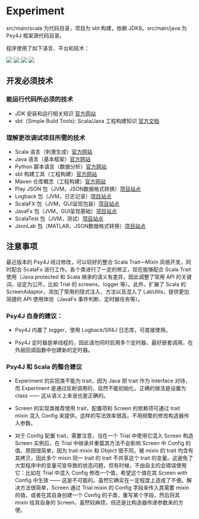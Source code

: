 # Experiment
src/main/scala 为代码目录，项目为 sbt 构建，依赖 JDK8。src/main/java 为 Psy4J 框架源代码目录。

程序使用了如下语言、平台和技术：

![](http://static2.mazhangjing.com/badge/openjdk.png)
![](http://static2.mazhangjing.com/badge/javafx.png)
![](http://static2.mazhangjing.com/badge/scala.png)
![](http://static2.mazhangjing.com/badge/python.png)

## 开发必须技术
### 能运行代码所必须的技术
- JDK 安装和运行相关知识 [官方网站](https://www.oracle.com/java/technologies/javase-downloads.html)
- sbt（Simple Build Tools): Scala/Java 工程构建知识 [官方文档](https://www.scala-sbt.org/1.x/docs/)

### 理解更改调试项目所需的技术
- Scala 语言（刺激生成）[官方网站](https://www.scala-lang.org/)
- Java 语言（基本框架）[官方网站](https://www.oracle.com/java/technologies/javase-downloads.html)
- Python 脚本语言（数据分析）[官方网站](https://www.python.org/)
- sbt 构建工具（工程构建）[官方网站](https://www.scala-sbt.org)
- Maven 仓库概念（工程构建）[官方网站](http://maven.apache.org/)
- Play JSON 包（JVM，JSON数据格式转换）[项目站点](https://github.com/playframework/play-json)
- Logback 包（JVM，日志记录）[项目站点](http://logback.qos.ch/)
- ScalaFX 包（JVM，GUI呈现包装）[项目站点](https://github.com/scalafx/scalafx)
- JavaFx 包（JVM，GUI呈现基础）[项目站点](https://docs.oracle.com/javase/8/javafx/api/)
- ScalaTest 包（JVM，测试）[项目站点](https://www.scalatest.org/)
- JsonLab 包（MATLAB，JSON数据格式转换）[项目站点](https://github.com/fangq/jsonlab)

## 注意事项

最近版本的 Psy4J 经过修改，可以较好的整合 Scala Trait—Mixin 风格开发，同时配合 ScalaFx 进行工作。各个类进行了一定的修正，现在能够配合 Scala Trait 使用（Java protected 和 Scala 继承的语义有差异，因此调整了常用 API 的关键词，设定为公开，比如 Trial 的 screens、logger 等）。此外，扩展了 Scala 的 ScreenAdaptor，添加了常用的隐式注入、方法以及混入了 LabUtils，提供更加简捷的 API 使用体验（JavaFx 事件判断、定时器任务等）。

### Psy4J 自身的建议：

- Psy4J 内置了 logger，使用 Logback/Slf4J 日志库，可直接使用。

- Psy4J 定时器是单线程的，因此请勿同时启用多个定时器，最好嵌套调用，在外层回调函数中创建新的定时器。

### Psy4J 和 Scala 的整合建议

- Experiment 的实现类不能为 trait，因为 Java 把 trait 作为 Interface 对待，而 Experiment 是通过反射调用的，自然不能初始化，正确的做法是设置为 class —— 这从语义上来说也是正确的。

- Screen 的实现类推荐使用 trait，配置项和 Screen 的依赖项可通过 trait mixin 混入 Config 来提供，这样的写法效率很高，不用频繁的修改构造器传入参数。

- 对于 Config 配置 trait，需要注意，当在一个 Trial 中使用它混入 Screen 构造 Screen 实例后，在 Trial 中继承并重载其方法不会影响 Screen 中 Config 的值。原因很简单，因为 trait mixin 和 Object 很不同，被 mixin 的 trait 均含有其拷贝，因此多个 mixin 同一 trait 的 trait 不共享这个 trait 的变量。这避免了大型程序中的变量可变导致的状态问题，但有时候，不由自主的会错误使用它：比如在 Trial 中混入 Config 修改一个值，希望这个值在其 Screen with Config 中生效 —— 这是不可能的。虽然它确实在一定程度上造成了不便。解决方法很简单，Screen 通过 Trial mixin 的 Config 字段来传入其需要 mixin 的值，或者在其自身创建一个 Config 的子类，重写某个字段，然后将其 mixin 给其自身的 Screen，虽然较麻烦，但还是比构造器传递参数来的方便。